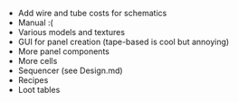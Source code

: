 - Add wire and tube costs for schematics
- Manual :(
- Various models and textures
- GUI for panel creation (tape-based is cool but annoying)
- More panel components
- More cells
- Sequencer (see Design.md)
- Recipes
- Loot tables
